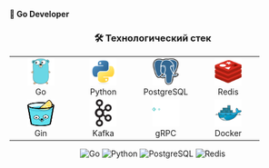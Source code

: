 **🚀 Go Developer**

<div align="center">

### 🛠 Технологический стек

<table>
  <tr>
    <td align="center" width="96">
      <a href="https://golang.org/">
        <img src="https://raw.githubusercontent.com/devicons/devicon/master/icons/go/go-original.svg" width="48" height="48" alt="Go" />
      </a>
      <br>Go
    </td>
    <td align="center" width="96">
      <a href="https://www.python.org/">
        <img src="https://raw.githubusercontent.com/devicons/devicon/master/icons/python/python-original.svg" width="48" height="48" alt="Python" />
      </a>
      <br>Python
    </td>
    <td align="center" width="96">
      <a href="https://www.postgresql.org/">
        <img src="https://raw.githubusercontent.com/devicons/devicon/master/icons/postgresql/postgresql-original.svg" width="48" height="48" alt="PostgreSQL" />
      </a>
      <br>PostgreSQL
    </td>
    <td align="center" width="96">
      <a href="https://redis.io/">
        <img src="https://raw.githubusercontent.com/devicons/devicon/master/icons/redis/redis-original.svg" width="48" height="48" alt="Redis" />
      </a>
      <br>Redis
    </td>
  </tr>
  <tr>
    <td align="center" width="96">
      <a href="https://gin-gonic.com/">
        <img src="https://raw.githubusercontent.com/gin-gonic/logo/master/color.png" width="48" height="48" alt="Gin" />
      </a>
      <br>Gin
    </td>
    <td align="center" width="96">
      <a href="https://kafka.apache.org/">
        <img src="https://raw.githubusercontent.com/devicons/devicon/master/icons/apachekafka/apachekafka-original.svg" width="48" height="48" alt="Kafka" />
      </a>
      <br>Kafka
    </td>
    <td align="center" width="96">
      <a href="https://grpc.io/">
        <img src="https://raw.githubusercontent.com/devicons/devicon/master/icons/grpc/grpc-original.svg" width="48" height="48" alt="gRPC" />
      </a>
      <br>gRPC
    </td>
    <td align="center" width="96">
      <a href="https://docker.com/">
        <img src="https://raw.githubusercontent.com/devicons/devicon/master/icons/docker/docker-original.svg" width="48" height="48" alt="Docker" />
      </a>
      <br>Docker
    </td>
  </tr>
</table>

![Go](https://img.shields.io/badge/-Go-00ADD8?style=flat-square&logo=go&logoColor=white)
![Python](https://img.shields.io/badge/-Python-3776AB?style=flat-square&logo=python&logoColor=white)
![PostgreSQL](https://img.shields.io/badge/-PostgreSQL-4169E1?style=flat-square&logo=postgresql&logoColor=white)
![Redis](https://img.shields.io/badge/-Redis-DC382D?style=flat-square&logo=redis&logoColor=white)
